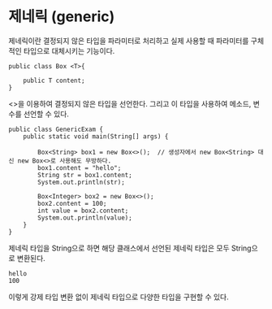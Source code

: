 # 제네릭 (generic)

제네릭이란 결정되지 않은 타입을 파라미터로 처리하고 실제 사용할 때 파라미터를 구체적인 타입으로 대체시키는 기능이다.

```
public class Box <T>{

    public T content;
}
```
<>을 이용하여 결정되지 않은 타입을 선언한다. 그리고 이 타입을 사용하여 메소드, 변수를 선언할 수 있다.

```
public class GenericExam {
    public static void main(String[] args) {

        Box<String> box1 = new Box<>();  // 생성자에서 new Box<String> 대신 new Box<>로 사용해도 무방하다.
        box1.content = "hello";
        String str = box1.content;
        System.out.println(str);

        Box<Integer> box2 = new Box<>();
        box2.content = 100;
        int value = box2.content;
        System.out.println(value);
    }
}
```
제네릭 타입을 String으로 하면 해당 클래스에서 선언된 제네릭 타입은 모두 String으로 변환된다.

```
hello
100
```
이렇게 강제 타입 변환 없이 제네릭 타입으로 다양한 타입을 구현할 수 있다.

